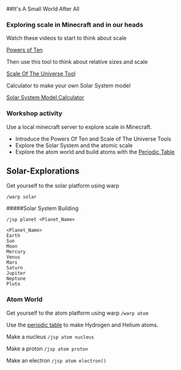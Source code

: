 ##It's A Small World After All

### Exploring scale in Minecraft and in our heads

Watch these videos to start to think about scale

[Powers of Ten](https://www.youtube.com/watch?v=0fKBhvDjuy0)

Then use this tool to think about relative sizes and scale

[Scale Of The Universe Tool](http://www.htwins.net/scale2/)

Calculator to make your own Solar System model

[Solar System Model Calculator](http://www.exploratorium.edu/ronh/solar_system/)

### Workshop activity

Use a local minecraft server to explore scale in Minecraft.

 * Introduce the Powers Of Ten and Scale of The Universe Tools
 * Explore the Solar System and the atomic scale 
 * Explore the atom world and build atoms with the [Periodic Table](http://education.jlab.org/itselemental/index.html)

## Solar-Explorations

Get yourself to the solar platform using warp

`/warp solar`

#####Solar System Building

`/jsp planet <Planet_Name>`

```
<Planet_Name>
Earth
Sun
Moon
Mercury
Venus 
Mars
Saturn
Jupiter
Neptune
Pluto
```

### Atom World 

Get yourself to the atom platform using warp
`/warp atom`

Use the [periodic table](http://education.jlab.org/itselemental/index.html) to make Hydrogen and Helium atoms.

Make a nucleus
`/jsp atom nucleus`

Make a proton
`/jsp atom proton`

Make an electron
`/jsp atom electron()`





 
